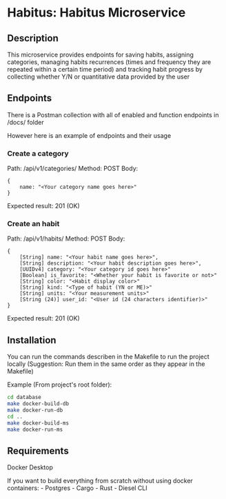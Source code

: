 # Habitus: Habitus Microservice

## Description
This microservice provides endpoints for saving habits, assigning categories,
managing habits recurrences (times and frequency they are repeated within a certain
time period) and tracking habit progress by collecting whether Y/N or quantitative data
provided by the user

## Endpoints
There is a Postman collection with all of enabled and function endpoints in /docs/ folder

However here is an example of endpoints and their usage

### Create a category

Path: /api/v1/categories/
Method: POST
Body: 
```
{
    name: "<Your category name goes here>"
}
```
Expected result: 201 (OK)

### Create an habit

Path: /api/v1/habits/
Method: POST
Body: 
```
{
    [String] name: "<Your habit name goes here>",
    [String] description: "<Your habit description goes here>",
    [UUIDv4] category: "<Your category id goes here>"
    [Boolean] is_favorite: "<Whether your habit is favorite or not>"
    [String] color: "<Habit display color>"
    [String] kind: "<Type of habit (YN or ME)>"
    [String] units: "<Your measurement units>"
    [String (24)] user_id: "<User id (24 characters identifier)>"
}
```
Expected result: 201 (OK)

## Installation

You can run the commands describen in the Makefile to run the project locally (Suggestion: Run them in the same order as they appear in the Makefile)

Example (From project's root folder):
```bash
cd database
make docker-build-db
make docker-run-db
cd ..
make docker-build-ms
make docker-run-ms
```

## Requirements

Docker Desktop

If you want to build everything from scratch without using docker containers:
    - Postgres
    - Cargo
    - Rust
    - Diesel CLI